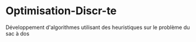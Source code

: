 # Optimisation-Discr-te
Développement d'algorithmes utilisant des heuristiques sur le problème du sac à dos
